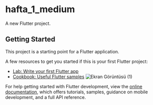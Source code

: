 # hafta_1_medium

A new Flutter project.

## Getting Started

This project is a starting point for a Flutter application.

A few resources to get you started if this is your first Flutter project:

- [Lab: Write your first Flutter app](https://docs.flutter.dev/get-started/codelab)
- [Cookbook: Useful Flutter samples](https://docs.flutter.dev/cookbook)
![Ekran Görüntüsü (1)](https://github.com/sevvalsusenturk/hafta_1_medium/assets/116514905/688267fd-73ff-4cca-b855-dbce81c1bc55)

For help getting started with Flutter development, view the
[online documentation](https://docs.flutter.dev/), which offers tutorials,
samples, guidance on mobile development, and a full API reference.
